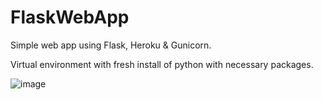 # FlaskWebApp
Simple web app using Flask, Heroku & Gunicorn.

Virtual environment with fresh install of python with necessary packages.

![image](https://user-images.githubusercontent.com/53841303/132024228-7db79a8e-a7a7-482c-ae22-5b8b45b07e07.png)
